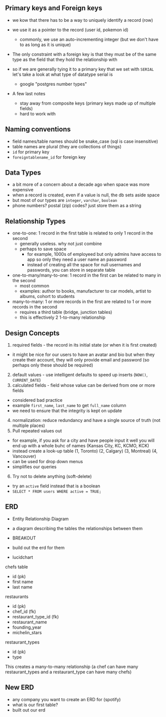 ## Primary keys and Foreign keys
- we kow that there has to be a way to uniquely identify a record (row)
- we use it as a pointer to the record (user id, pokemon id)
  - commonly, we use an auto-incrementing integer (but we don't have to as long as it is unique)

- The only constraint with a foreign key is that they must be of the same type as the field that they hold the relationship with
- so if we are generally tying it to a primary key that we set with `SERIAL` let's take a look at what type of datatype serial is 
  - google "postgres number types"

- A few last notes
  - stay away from composite keys (primary keys made up of multiple fields)
  - hard to work with

## Naming conventions
- field names/table names should be snake_case (sql is case insensitive)
- table names are plural (they are collections of things)
- `id` for primary key
- `foreigntablename_id` for foreign key

## Data Types
- a bit more of a concern about a decade ago when space was more expensive
- when a record is created, even if a value is null, the db sets aside space
- but most of our types are `integer`, `varchar`, `boolean`
- phone numbers? postal (zip) codes? just store them as a string 

## Relationship Types
- one-to-one: 1 record in the first table is related to only 1 record in the second
  - generally useless. why not just combine 
  - perhaps to save space 
    - for example, 1000s of employeed but only admins have access to app so only they need a user name an password
    - instead of creating all the space for null usernames and passwords, you can store in separate table
- one-to-many/many-to-one: 1 record in the first can be related to many in the second
  - most common
  - examples: author to books, manufacturer to car models, artist to albums, cohort to students
- many-to-many: 1 or more records in the first are related to 1 or more records in the second
   - requires a third table (bridge, junction tables)
   - this is effectively 2 1-to-many relationship

## Design Concepts
1. required fields - the record in its initial state (or when it is first created)
  - it might be nice for our users to have an avatar and bio but when they create their account, they will only provide email and password (so perhaps only these should be required)
2. default values - use intelligent defaults to speed up inserts (`NOW()`, `CURRENT_DATE`)
3. calculated fields - field whose value can be derived from one or more fields
  - considered bad practice
  - example `first_name`, `last_name` to get `full_name` column
  - we need to ensure that the integrity is kept on update
4. normalization: reduce redundancy and have a single source of truth (not multiple places)
5. Pull repeated values out
  - for example, if you ask for a city and have people input it well you will end up with a whole buhc of names (Kansas City, KC, KCMO, KCK)
  - instead create a look-up table
  (1, Toronto)
  (2, Calgary)
  (3, Montreal)
  (4, Vancouver)
  - can be used for drop down menus
  - simplifies our queries
6. Try not to delete anything (soft-delete)
  - try an `active` field instead that is a boolean
  - `SELECT * FROM users WHERE active = TRUE;`

## ERD
- Entity Relationship Diagram
- a diagram describing the tables the relationships between them
- BREAKOUT

- build out the erd for them
- lucidchart


chefs table
- id (pk)
- first name
- last name

restaurants
- id (pk)
- chef_id (fk)
- restaurant_type_id (fk)
- restaurant_name
- founding_year
- michelin_stars


restaurant_types
- id (pk)
- type 

This creates a many-to-many relationship (a chef can have many restaurant_types and a restaurant_type can have many chefs)

## New ERD
- any company you want to create an ERD for (spotify)
- what is our first table?
- built out our erd



